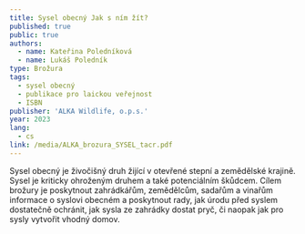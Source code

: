 ```yaml
---
title: Sysel obecný Jak s ním žít?
published: true
public: true
authors:
  - name: Kateřina Poledníková
  - name: Lukáš Poledník
type: Brožura
tags:
  - sysel obecný
  - publikace pro laickou veřejnost
  - ISBN
publisher: 'ALKA Wildlife, o.p.s.'
year: 2023
lang:
  - cs
link: /media/ALKA_brozura_SYSEL_tacr.pdf
---
```

Sysel obecný je živočišný druh žijící v otevřené stepní a zemědělské krajině. Sysel je kriticky ohroženým druhem a  také potenciálním škůdcem. Cílem brožury je poskytnout zahrádkářům, zemědělcům, sadařům a vinařům informace o syslovi obecném a poskytnout rady, jak úrodu před syslem dostatečně ochránit, jak sysla ze zahrádky dostat pryč, či naopak jak pro sysly vytvořit vhodný domov.
